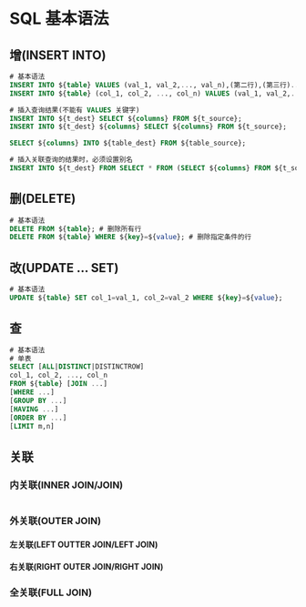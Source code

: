 # SQL 基本语法

## 增(INSERT INTO)

```sql
# 基本语法
INSERT INTO ${table} VALUES (val_1, val_2,..., val_n),(第二行),(第三行)...,();
INSERT INTO ${table} (col_1, col_2, ..., col_n) VALUES (val_1, val_2,..., val_n),...(第n行);

# 插入查询结果(不能有 VALUES 关键字)
INSERT INTO ${t_dest} SELECT ${columns} FROM ${t_source};
INSERT INTO ${t_dest} ${columns} SELECT ${columns} FROM ${t_source};

SELECT ${columns} INTO ${table_dest} FROM ${table_source};

# 插入关联查询的结果时，必须设置别名
INSERT INTO ${t_dest} FROM SELECT * FROM (SELECT ${columns} FROM ${t_source1} t1 LEFT JOIN ${t_source2} t2 ON t1.col = t2.col) AS ${t_tmp};
```

## 删(DELETE)

```sql
# 基本语法
DELETE FROM ${table}; # 删除所有行
DELETE FROM ${table} WHERE ${key}=${value}; # 删除指定条件的行
```

## 改(UPDATE ... SET)

```sql
# 基本语法
UPDATE ${table} SET col_1=val_1, col_2=val_2 WHERE ${key}=${value};

```

## 查

```sql
# 基本语法
# 单表
SELECT [ALL|DISTINCT|DISTINCTROW]
col_1, col_2, ..., col_n
FROM ${table} [JOIN ...]
[WHERE ...]
[GROUP BY ...]
[HAVING ...]
[ORDER BY ...]
[LIMIT m,n]

```

## 关联

### 内关联(INNER JOIN/JOIN)
```sql

```

### 外关联(OUTER JOIN)

#### 左关联(LEFT OUTTER JOIN/LEFT JOIN)


#### 右关联(RIGHT OUTER JOIN/RIGHT JOIN)


### 全关联(FULL JOIN)
